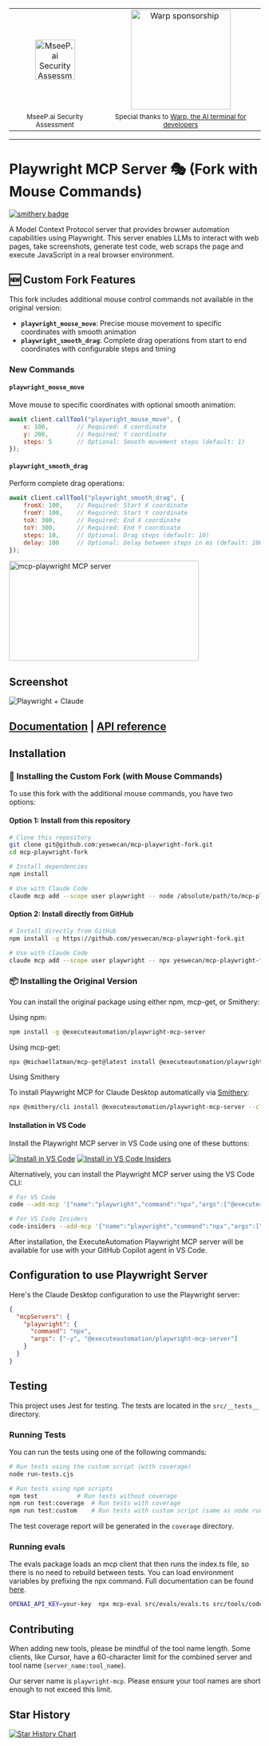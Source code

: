 <div align="center" markdown="1">
  <table>
    <tr>
      <td align="center" valign="middle">
        <a href="https://mseep.ai/app/executeautomation-mcp-playwright">
          <img src="https://mseep.net/pr/executeautomation-mcp-playwright-badge.png" alt="MseeP.ai Security Assessment Badge" height="80"/>
        </a>
      </td>
      <td align="center" valign="middle">
        <a href="https://www.warp.dev/?utm_source=github&utm_medium=referral&utm_campaign=mcp-playwright">
          <img alt="Warp sponsorship" width="200" src="https://github.com/user-attachments/assets/ab8dd143-b0fd-4904-bdc5-dd7ecac94eae"/>
        </a>
      </td>
    </tr>
    <tr>
      <td align="center"><sub>MseeP.ai Security Assessment</sub></td>
      <td align="center"><sub>Special thanks to <a href="https://www.warp.dev/?utm_source=github&utm_medium=referral&utm_campaign=mcp-playwright">Warp, the AI terminal for developers</a></sub></td>
    </tr>
  </table>
</div>
<hr>

# Playwright MCP Server 🎭 (Fork with Mouse Commands)

[![smithery badge](https://smithery.ai/badge/@executeautomation/playwright-mcp-server)](https://smithery.ai/server/@executeautomation/playwright-mcp-server)

A Model Context Protocol server that provides browser automation capabilities using Playwright. This server enables LLMs to interact with web pages, take screenshots, generate test code, web scraps the page and execute JavaScript in a real browser environment.

## 🆕 **Custom Fork Features**

This fork includes additional mouse control commands not available in the original version:

- **`playwright_mouse_move`**: Precise mouse movement to specific coordinates with smooth animation
- **`playwright_smooth_drag`**: Complete drag operations from start to end coordinates with configurable steps and timing

### New Commands

#### `playwright_mouse_move`
Move mouse to specific coordinates with optional smooth animation:
```javascript
await client.callTool("playwright_mouse_move", {
    x: 100,        // Required: X coordinate
    y: 200,        // Required: Y coordinate  
    steps: 5       // Optional: Smooth movement steps (default: 1)
});
```

#### `playwright_smooth_drag`
Perform complete drag operations:
```javascript
await client.callTool("playwright_smooth_drag", {
    fromX: 100,    // Required: Start X coordinate
    fromY: 100,    // Required: Start Y coordinate
    toX: 300,      // Required: End X coordinate
    toY: 300,      // Required: End Y coordinate
    steps: 10,     // Optional: Drag steps (default: 10)
    delay: 100     // Optional: Delay between steps in ms (default: 100)
});
```

<a href="https://glama.ai/mcp/servers/yh4lgtwgbe"><img width="380" height="200" src="https://glama.ai/mcp/servers/yh4lgtwgbe/badge" alt="mcp-playwright MCP server" /></a>

## Screenshot
![Playwright + Claude](image/playwright_claude.png)

## [Documentation](https://executeautomation.github.io/mcp-playwright/) | [API reference](https://executeautomation.github.io/mcp-playwright/docs/playwright-web/Supported-Tools)

## Installation

### 🎯 **Installing the Custom Fork (with Mouse Commands)**

To use this fork with the additional mouse commands, you have two options:

#### Option 1: Install from this repository
```bash
# Clone this repository
git clone git@github.com:yeswecan/mcp-playwright-fork.git
cd mcp-playwright-fork

# Install dependencies
npm install

# Use with Claude Code
claude mcp add --scope user playwright -- node /absolute/path/to/mcp-playwright-fork/dist/index.js
```

#### Option 2: Install directly from GitHub
```bash
# Install directly from GitHub
npm install -g https://github.com/yeswecan/mcp-playwright-fork.git

# Use with Claude Code
claude mcp add --scope user playwright -- npx yeswecan/mcp-playwright-fork
```

### 📦 **Installing the Original Version**

You can install the original package using either npm, mcp-get, or Smithery:

Using npm:
```bash
npm install -g @executeautomation/playwright-mcp-server
```

Using mcp-get:
```bash
npx @michaellatman/mcp-get@latest install @executeautomation/playwright-mcp-server
```
Using Smithery

To install Playwright MCP for Claude Desktop automatically via [Smithery](https://smithery.ai/server/@executeautomation/playwright-mcp-server):

```bash
npx @smithery/cli install @executeautomation/playwright-mcp-server --client claude
```
#### Installation in VS Code

Install the Playwright MCP server in VS Code using one of these buttons:

<!--
// Generate using?:
const config = JSON.stringify({ name: 'playwright', command: 'npx', args: ["-y", "@executeautomation/playwright-mcp-server"] });
const urlForWebsites = `vscode:mcp/install?${encodeURIComponent(config)}`;
// Github markdown does not allow linking to `vscode:` directly, so you can use our redirect:
const urlForGithub = `https://insiders.vscode.dev/redirect?url=${encodeURIComponent(urlForWebsites)}`;
-->

[<img src="https://img.shields.io/badge/VS_Code-VS_Code?style=flat-square&label=Install%20Server&color=0098FF" alt="Install in VS Code">](https://insiders.vscode.dev/redirect?url=vscode%3Amcp%2Finstall%3F%257B%2522name%2522%253A%2522playwright%2522%252C%2522command%2522%253A%2522npx%2522%252C%2522args%2522%253A%255B%2522-y%2522%252C%2522%2540executeautomation%252Fplaywright-mcp-server%2522%255D%257D) 
[<img alt="Install in VS Code Insiders" src="https://img.shields.io/badge/VS_Code_Insiders-VS_Code_Insiders?style=flat-square&label=Install%20Server&color=24bfa5">](https://insiders.vscode.dev/redirect?url=vscode-insiders%3Amcp%2Finstall%3F%257B%2522name%2522%253A%2522playwright%2522%252C%2522command%2522%253A%2522npx%2522%252C%2522args%2522%253A%255B%2522-y%2522%252C%2522%2540executeautomation%252Fplaywright-mcp-server%2522%255D%257D)

Alternatively, you can install the Playwright MCP server using the VS Code CLI:

```bash
# For VS Code
code --add-mcp '{"name":"playwright","command":"npx","args":["@executeautomation/playwright-mcp-server"]}'
```

```bash
# For VS Code Insiders
code-insiders --add-mcp '{"name":"playwright","command":"npx","args":["@executeautomation/playwright-mcp-server"]}'
```

After installation, the ExecuteAutomation Playwright MCP server will be available for use with your GitHub Copilot agent in VS Code.

## Configuration to use Playwright Server
Here's the Claude Desktop configuration to use the Playwright server:

```json
{
  "mcpServers": {
    "playwright": {
      "command": "npx",
      "args": ["-y", "@executeautomation/playwright-mcp-server"]
    }
  }
}
```

## Testing

This project uses Jest for testing. The tests are located in the `src/__tests__` directory.

### Running Tests

You can run the tests using one of the following commands:

```bash
# Run tests using the custom script (with coverage)
node run-tests.cjs

# Run tests using npm scripts
npm test           # Run tests without coverage
npm run test:coverage  # Run tests with coverage
npm run test:custom    # Run tests with custom script (same as node run-tests.cjs)
```

The test coverage report will be generated in the `coverage` directory.

### Running evals

The evals package loads an mcp client that then runs the index.ts file, so there is no need to rebuild between tests. You can load environment variables by prefixing the npx command. Full documentation can be found [here](https://www.mcpevals.io/docs).

```bash
OPENAI_API_KEY=your-key  npx mcp-eval src/evals/evals.ts src/tools/codegen/index.ts
```

## Contributing

When adding new tools, please be mindful of the tool name length. Some clients, like Cursor, have a 60-character limit for the combined server and tool name (`server_name:tool_name`).

Our server name is `playwright-mcp`. Please ensure your tool names are short enough to not exceed this limit.

## Star History

[![Star History Chart](https://api.star-history.com/svg?repos=executeautomation/mcp-playwright&type=Date)](https://star-history.com/#executeautomation/mcp-playwright&Date)
